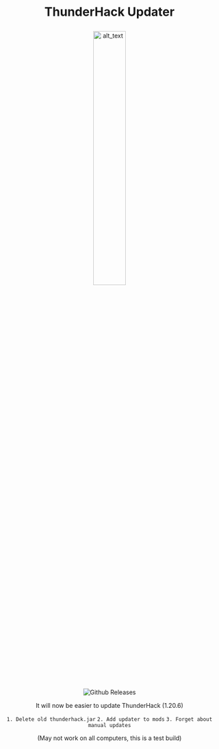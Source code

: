 # <p align="center"> ThunderHack Updater </p>
<div align="center">


[<img alt="alt_text" width="40px" src="https://cdn.discordapp.com/attachments/934396624111824900/1246123200740331651/Untitled-1.png?ex=665b3e2a&is=6659ecaa&hm=2c601e15a6b3e6c9e6d0994c6a2730c644642533c1effab7cf01fa470c2a7132&" style="width: 39%"/>](https://github.com/Pan4ur/ThunderHack-Updater/releases/download/latest/thunderupdater-1.0.0.jar)

![Github Releases](https://img.shields.io/github/downloads/Pan4ur/ThunderHack-Updater/total.svg)

It will now be easier to update ThunderHack (1.20.6)

```1. Delete old thunderhack.jar```
```2. Add updater to mods```
```3. Forget about manual updates```

(May not work on all computers, this is a test build)
</div>
